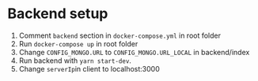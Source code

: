 # Backend setup

1. Comment `backend` section in `docker-compose.yml` in root folder
2. Run `docker-compose up` in root folder
3. Change `CONFIG_MONGO.URL` to `CONFIG_MONGO.URL_LOCAL` in backend/index
4. Run backend with `yarn start-dev`.
5. Change `serverIp`in client to localhost:3000
